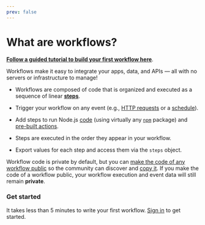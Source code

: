 ```yaml
---
prev: false
---
```


# What are workflows? 

[**Follow a guided tutorial to build your first workflow here**](https://pipedream.com/new?appcue=5ec1fd72-798f-4f32-b225-35b94315bf11).

Workflows make it easy to integrate your apps, data, and APIs — all with no servers or infrastructure to manage!

- Workflows are composed of code that is organized and executed as a sequence of linear [**steps**](/docs/workflows/steps).

- Trigger your workflow on any event (e.g., [HTTP requests](/workflows/steps/triggers/#http) or a [schedule](/workflows/steps/triggers/#cron-scheduler)).

- Add steps to run Node.js [code](/workflows/steps/code/) (using virtually any [`npm`](/workflows/steps/code/#using-npm-packages) package) and [pre-built actions](/workflows/steps/actions/).

- Steps are executed in the order they appear in your workflow.

- Export values for each step and access them via the `steps` object.

Workflow code is private by default, but you can [make the code of any workflow public](/public-workflows/) so the community can discover and [copy it](/workflows/copy/). If you make the code of a workflow public, your workflow execution and event data will still remain **private**.

### Get started

It takes less than 5 minutes to write your first workflow. [Sign in](/sign-up/) to get started.

<Footer />
